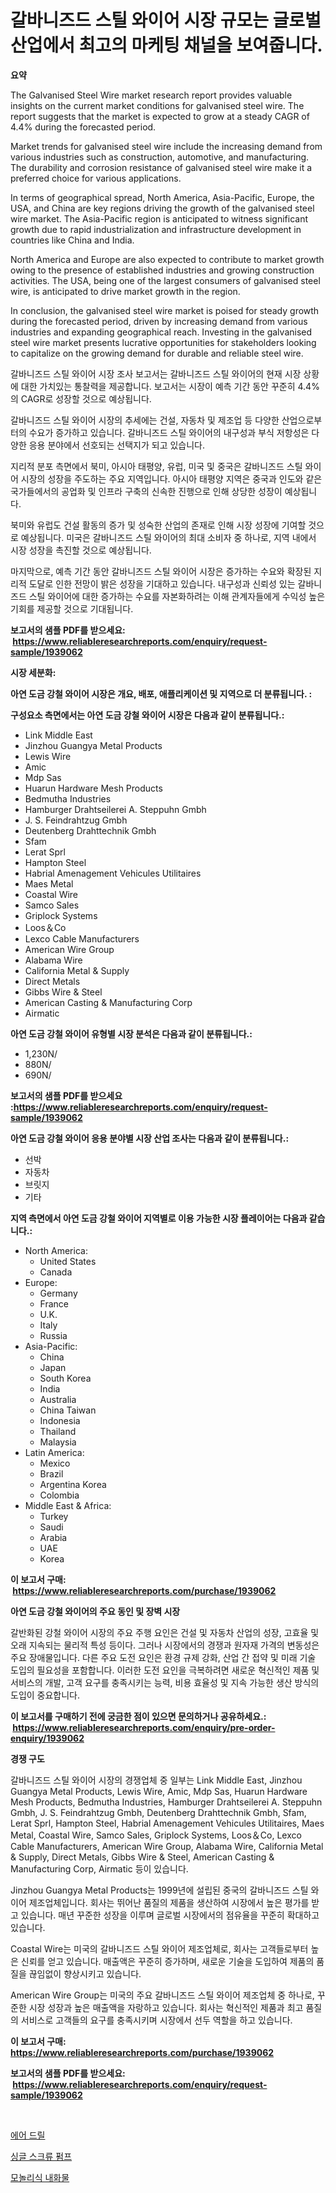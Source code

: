 <p><h1>갈바니즈드 스틸 와이어 시장 규모는 글로벌 산업에서 최고의 마케팅 채널을 보여줍니다.</h1></p><p><strong>요약</strong></p>
<p><p>The Galvanised Steel Wire market research report provides valuable insights on the current market conditions for galvanised steel wire. The report suggests that the market is expected to grow at a steady CAGR of 4.4% during the forecasted period. </p><p>Market trends for galvanised steel wire include the increasing demand from various industries such as construction, automotive, and manufacturing. The durability and corrosion resistance of galvanised steel wire make it a preferred choice for various applications.</p><p>In terms of geographical spread, North America, Asia-Pacific, Europe, the USA, and China are key regions driving the growth of the galvanised steel wire market. The Asia-Pacific region is anticipated to witness significant growth due to rapid industrialization and infrastructure development in countries like China and India. </p><p>North America and Europe are also expected to contribute to market growth owing to the presence of established industries and growing construction activities. The USA, being one of the largest consumers of galvanised steel wire, is anticipated to drive market growth in the region.</p><p>In conclusion, the galvanised steel wire market is poised for steady growth during the forecasted period, driven by increasing demand from various industries and expanding geographical reach. Investing in the galvanised steel wire market presents lucrative opportunities for stakeholders looking to capitalize on the growing demand for durable and reliable steel wire. </p><p>갈바니즈드 스틸 와이어 시장 조사 보고서는 갈바니즈드 스틸 와이어의 현재 시장 상황에 대한 가치있는 통찰력을 제공합니다. 보고서는 시장이 예측 기간 동안 꾸준히 4.4%의 CAGR로 성장할 것으로 예상됩니다.</p><p>갈바니즈드 스틸 와이어 시장의 추세에는 건설, 자동차 및 제조업 등 다양한 산업으로부터의 수요가 증가하고 있습니다. 갈바니즈드 스틸 와이어의 내구성과 부식 저항성은 다양한 응용 분야에서 선호되는 선택지가 되고 있습니다.</p><p>지리적 분포 측면에서 북미, 아시아 태평양, 유럽, 미국 및 중국은 갈바니즈드 스틸 와이어 시장의 성장을 주도하는 주요 지역입니다. 아시아 태평양 지역은 중국과 인도와 같은 국가들에서의 공업화 및 인프라 구축의 신속한 진행으로 인해 상당한 성장이 예상됩니다.</p><p>북미와 유럽도 건설 활동의 증가 및 성숙한 산업의 존재로 인해 시장 성장에 기여할 것으로 예상됩니다. 미국은 갈바니즈드 스틸 와이어의 최대 소비자 중 하나로, 지역 내에서 시장 성장을 촉진할 것으로 예상됩니다.</p><p>마지막으로, 예측 기간 동안 갈바니즈드 스틸 와이어 시장은 증가하는 수요와 확장된 지리적 도달로 인한 전망이 밝은 성장을 기대하고 있습니다. 내구성과 신뢰성 있는 갈바니즈드 스틸 와이어에 대한 증가하는 수요를 자본화하려는 이해 관계자들에게 수익성 높은 기회를 제공할 것으로 기대됩니다.</p></p>
<p><strong>보고서의 샘플 PDF를 받으세요: &nbsp;<a href="https://www.reliableresearchreports.com/enquiry/request-sample/1939062">https://www.reliableresearchreports.com/enquiry/request-sample/1939062</a></strong></p>
<p><strong>시장 세분화:</strong></p>
<p><strong> 아연 도금 강철 와이어 시장은 개요, 배포, 애플리케이션 및 지역으로 더 분류됩니다. :</strong></p>
<p><strong>구성요소 측면에서는 아연 도금 강철 와이어 시장은 다음과 같이 분류됩니다.:</strong></p>
<p><ul><li>Link Middle East</li><li>Jinzhou Guangya Metal Products</li><li>Lewis Wire</li><li>Amic</li><li>Mdp Sas</li><li>Huarun Hardware Mesh Products</li><li>Bedmutha Industries</li><li>Hamburger Drahtseilerei A. Steppuhn Gmbh</li><li>J. S. Feindrahtzug Gmbh</li><li>Deutenberg Drahttechnik Gmbh</li><li>Sfam</li><li>Lerat Sprl</li><li>Hampton Steel</li><li>Habrial Amenagement Vehicules Utilitaires</li><li>Maes Metal</li><li>Coastal Wire</li><li>Samco Sales</li><li>Griplock Systems</li><li>Loos＆Co</li><li>Lexco Cable Manufacturers</li><li>American Wire Group</li><li>Alabama Wire</li><li>California Metal & Supply</li><li>Direct Metals</li><li>Gibbs Wire & Steel</li><li>American Casting & Manufacturing Corp</li><li>Airmatic</li></ul></p>
<p><strong> 아연 도금 강철 와이어 유형별 시장 분석은 다음과 같이 분류됩니다.:</strong></p>
<p><ul><li>1,230N/</li><li>880N/</li><li>690N/</li></ul></p>
<p><strong>보고서의 샘플 PDF를 받으세요 :<a href="https://www.reliableresearchreports.com/enquiry/request-sample/1939062">https://www.reliableresearchreports.com/enquiry/request-sample/1939062</a></strong></p>
<p><strong> 아연 도금 강철 와이어 응용 분야별 시장 산업 조사는 다음과 같이 분류됩니다.:</strong></p>
<p><ul><li>선박</li><li>자동차</li><li>브릿지</li><li>기타</li></ul></p>
<p><strong>지역 측면에서 아연 도금 강철 와이어 지역별로 이용 가능한 시장 플레이어는 다음과 같습니다.:</strong></p>
<p><ul>
    <li>
        North America:
        <ul>
            <li>United States</li>
            <li>Canada</li>
        </ul>
    </li>
    <li>
        Europe:
        <ul>
            <li>Germany</li>
            <li>France</li>
            <li>U.K.</li>
            <li>Italy</li>
            <li>Russia</li>
        </ul>
    </li>
    <li>
        Asia-Pacific:
        <ul>
            <li>China</li>
            <li>Japan</li>
            <li>South Korea</li>
            <li>India</li>
            <li>Australia</li>
            <li>China Taiwan</li>
            <li>Indonesia</li>
            <li>Thailand</li>
            <li>Malaysia</li>
        </ul>
    </li>
    <li>
        Latin America:
        <ul>
            <li>Mexico</li>
            <li>Brazil</li>
            <li>Argentina Korea</li>
            <li>Colombia</li>
        </ul>
    </li>
    <li>
        Middle East & Africa:
        <ul>
            <li>Turkey</li>
            <li>Saudi</li>
            <li>Arabia</li>
            <li>UAE</li>
            <li>Korea</li>
        </ul>
    </li>
    </ul></p>
<p><strong>이 보고서 구매: &nbsp;<a href="https://www.reliableresearchreports.com/purchase/1939062">https://www.reliableresearchreports.com/purchase/1939062</a></strong></p>
<p><strong>아연 도금 강철 와이어의 주요 동인 및 장벽 시장</strong></p>
<p><p>갈반화된 강철 와이어 시장의 주요 주행 요인은 건설 및 자동차 산업의 성장, 고효율 및 오래 지속되는 물리적 특성 등이다. 그러나 시장에서의 경쟁과 원자재 가격의 변동성은 주요 장애물입니다. 다른 주요 도전 요인은 환경 규제 강화, 산업 간 접약 및 미래 기술 도입의 필요성을 포함합니다. 이러한 도전 요인을 극복하려면 새로운 혁신적인 제품 및 서비스의 개발, 고객 요구를 충족시키는 능력, 비용 효율성 및 지속 가능한 생산 방식의 도입이 중요합니다.</p></p>
<p><strong>이 보고서를 구매하기 전에 궁금한 점이 있으면 문의하거나 공유하세요.: &nbsp;<a href="https://www.reliableresearchreports.com/enquiry/pre-order-enquiry/1939062">https://www.reliableresearchreports.com/enquiry/pre-order-enquiry/1939062</a></strong></p>
<p><strong>경쟁 구도</strong></p>
<p><p>갈바니즈드 스틸 와이어 시장의 경쟁업체 중 일부는 Link Middle East, Jinzhou Guangya Metal Products, Lewis Wire, Amic, Mdp Sas, Huarun Hardware Mesh Products, Bedmutha Industries, Hamburger Drahtseilerei A. Steppuhn Gmbh, J. S. Feindrahtzug Gmbh, Deutenberg Drahttechnik Gmbh, Sfam, Lerat Sprl, Hampton Steel, Habrial Amenagement Vehicules Utilitaires, Maes Metal, Coastal Wire, Samco Sales, Griplock Systems, Loos＆Co, Lexco Cable Manufacturers, American Wire Group, Alabama Wire, California Metal & Supply, Direct Metals, Gibbs Wire & Steel, American Casting & Manufacturing Corp, Airmatic 등이 있습니다.</p><p>Jinzhou Guangya Metal Products는 1999년에 설립된 중국의 갈바니즈드 스틸 와이어 제조업체입니다. 회사는 뛰어난 품질의 제품을 생산하여 시장에서 높은 평가를 받고 있습니다. 매년 꾸준한 성장을 이루며 글로벌 시장에서의 점유율을 꾸준히 확대하고 있습니다.</p><p>Coastal Wire는 미국의 갈바니즈드 스틸 와이어 제조업체로, 회사는 고객들로부터 높은 신뢰를 얻고 있습니다. 매출액은 꾸준히 증가하며, 새로운 기술을 도입하여 제품의 품질을 끊임없이 향상시키고 있습니다.</p><p>American Wire Group는 미국의 주요 갈바니즈드 스틸 와이어 제조업체 중 하나로, 꾸준한 시장 성장과 높은 매출액을 자랑하고 있습니다. 회사는 혁신적인 제품과 최고 품질의 서비스로 고객들의 요구를 충족시키며 시장에서 선두 역할을 하고 있습니다.</p></p>
<p><strong>이 보고서 구매: &nbsp; <a href="https://www.reliableresearchreports.com/purchase/1939062">https://www.reliableresearchreports.com/purchase/1939062</a></strong></p>
<p><strong>보고서의 샘플 PDF를 받으세요: &nbsp;<a href="https://www.reliableresearchreports.com/enquiry/request-sample/1939062">https://www.reliableresearchreports.com/enquiry/request-sample/1939062</a></strong><strong></strong></p>
<p>&nbsp;</p>
<p><p><a href="https://medium.com/@munchkin678568/%EC%97%90%EC%96%B4-%EB%93%9C%EB%A6%B4-%EC%8B%9C%EC%9E%A5-%EB%B6%84%EC%84%9D-cagr-%EC%8B%9C%EC%9E%A5-%EC%84%B8%EB%B6%84%ED%99%94-%EB%B0%8F-%EA%B8%80%EB%A1%9C%EB%B2%8C-%EC%82%B0%EC%97%85-%EA%B0%9C%EC%9A%94-e78ab915743c">에어 드릴</a></p><p><a href="https://medium.com/@alexemumu2022/%EC%8B%B1%EA%B8%80-%EC%8A%A4%ED%81%AC%EB%A5%98-%ED%8E%8C%ED%94%84-%EC%8B%9C%EC%9E%A5-%EB%B6%84%EC%84%9D-%EA%B7%B8%EC%9D%98-cagr-%EC%8B%9C%EC%9E%A5-%EC%84%B8%EB%B6%84%ED%99%94-%EB%B0%8F-%EC%84%B8%EA%B3%84-%EC%82%B0%EC%97%85-%EA%B0%9C%EC%9A%94-f21a6d754a95">싱글 스크류 펌프</a></p><p><a href="https://medium.com/@koleledner/%EB%8B%A8%EC%9D%BC-%EA%B3%A0%EB%82%B4%EB%AC%BC-%EC%8B%9C%EC%9E%A5-%EC%A0%90%EC%9C%A0%EC%9C%A8-%EC%A7%84%ED%99%94-%EB%B0%8F-%EC%8B%9C%EC%9E%A5-%EC%84%B1%EC%9E%A5-%EB%8F%99%ED%96%A5-2024-2031-5a6c6d6363ee">모놀리식 내화물</a></p></p>